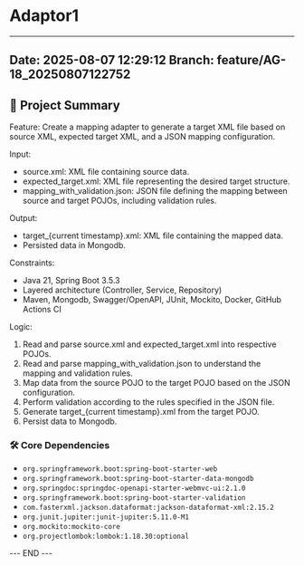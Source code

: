 # Adaptor1

---
**Date:** 2025-08-07 12:29:12
**Branch:** feature/AG-18_20250807122752
---

## 📝 Project Summary

Feature: Create a mapping adapter to generate a target XML file based on source XML, expected target XML, and a JSON mapping configuration.

Input:
* source.xml: XML file containing source data.
* expected_target.xml: XML file representing the desired target structure.
* mapping_with_validation.json: JSON file defining the mapping between source and target POJOs, including validation rules.

Output:
* target_{current timestamp}.xml: XML file containing the mapped data.
* Persisted data in Mongodb.

Constraints:
* Java 21, Spring Boot 3.5.3
* Layered architecture (Controller, Service, Repository)
* Maven, Mongodb, Swagger/OpenAPI, JUnit, Mockito, Docker, GitHub Actions CI

Logic:
1. Read and parse source.xml and expected_target.xml into respective POJOs.
2. Read and parse mapping_with_validation.json to understand the mapping and validation rules.
3. Map data from the source POJO to the target POJO based on the JSON configuration.
4. Perform validation according to the rules specified in the JSON file.
5. Generate target_{current timestamp}.xml from the target POJO.
6. Persist data to Mongodb.

### 🛠️ Core Dependencies

- `org.springframework.boot:spring-boot-starter-web`
- `org.springframework.boot:spring-boot-starter-data-mongodb`
- `org.springdoc:springdoc-openapi-starter-webmvc-ui:2.1.0`
- `org.springframework.boot:spring-boot-starter-validation`
- `com.fasterxml.jackson.dataformat:jackson-dataformat-xml:2.15.2`
- `org.junit.jupiter:junit-jupiter:5.11.0-M1`
- `org.mockito:mockito-core`
- `org.projectlombok:lombok:1.18.30:optional`

--- END ---
